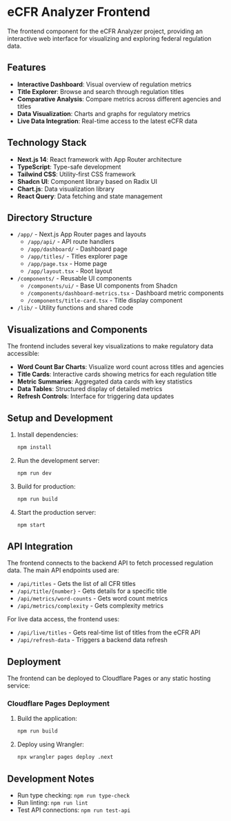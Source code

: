 # eCFR Analyzer Frontend

The frontend component for the eCFR Analyzer project, providing an interactive web interface for visualizing and exploring federal regulation data.

## Features

- **Interactive Dashboard**: Visual overview of regulation metrics
- **Title Explorer**: Browse and search through regulation titles
- **Comparative Analysis**: Compare metrics across different agencies and titles
- **Data Visualization**: Charts and graphs for regulatory metrics
- **Live Data Integration**: Real-time access to the latest eCFR data

## Technology Stack

- **Next.js 14**: React framework with App Router architecture
- **TypeScript**: Type-safe development
- **Tailwind CSS**: Utility-first CSS framework
- **Shadcn UI**: Component library based on Radix UI
- **Chart.js**: Data visualization library
- **React Query**: Data fetching and state management

## Directory Structure

- `/app/` - Next.js App Router pages and layouts
  - `/app/api/` - API route handlers
  - `/app/dashboard/` - Dashboard page
  - `/app/titles/` - Titles explorer page
  - `/app/page.tsx` - Home page
  - `/app/layout.tsx` - Root layout
- `/components/` - Reusable UI components
  - `/components/ui/` - Base UI components from Shadcn
  - `/components/dashboard-metrics.tsx` - Dashboard metric components
  - `/components/title-card.tsx` - Title display component
- `/lib/` - Utility functions and shared code

## Visualizations and Components

The frontend includes several key visualizations to make regulatory data accessible:

- **Word Count Bar Charts**: Visualize word count across titles and agencies
- **Title Cards**: Interactive cards showing metrics for each regulation title
- **Metric Summaries**: Aggregated data cards with key statistics
- **Data Tables**: Structured display of detailed metrics
- **Refresh Controls**: Interface for triggering data updates

## Setup and Development

1. Install dependencies:
   ```bash
   npm install
   ```

2. Run the development server:
   ```bash
   npm run dev
   ```

3. Build for production:
   ```bash
   npm run build
   ```

4. Start the production server:
   ```bash
   npm start
   ```

## API Integration

The frontend connects to the backend API to fetch processed regulation data. The main API endpoints used are:

- `/api/titles` - Gets the list of all CFR titles
- `/api/title/{number}` - Gets details for a specific title
- `/api/metrics/word-counts` - Gets word count metrics
- `/api/metrics/complexity` - Gets complexity metrics

For live data access, the frontend uses:

- `/api/live/titles` - Gets real-time list of titles from the eCFR API
- `/api/refresh-data` - Triggers a backend data refresh

## Deployment

The frontend can be deployed to Cloudflare Pages or any static hosting service:

### Cloudflare Pages Deployment

1. Build the application:
   ```bash
   npm run build
   ```

2. Deploy using Wrangler:
   ```bash
   npx wrangler pages deploy .next
   ```

## Development Notes

- Run type checking: `npm run type-check`
- Run linting: `npm run lint`
- Test API connections: `npm run test-api`